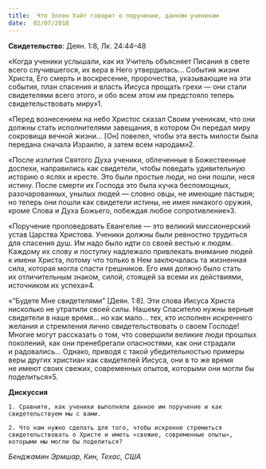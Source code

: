```yaml
---
title:  Что Эллен Уайт говорит о поручении, данном ученикам
date:  02/07/2018
---
```


**Свидетельство**: Деян. 1:8, Лк. 24:44–48

«Когда ученики услышали, как их Учитель объясняет Писания в свете всего случившегося, их вера в Него утвердилась… События жизни Христа, Его смерть и воскресение, пророчества, указывающие на эти события, план спасения и власть Иисуса прощать грехи — они стали свидетелями всего этого, и обо всем этом им предстояло теперь свидетельствовать миру»1.

«Перед вознесением на небо Христос сказал Своим ученикам, что они должны стать исполнителями завещания, в котором Он передал миру сокровища вечной жизни… [Он] повелел, чтобы эта весть милости была передана сначала Израилю, а затем всем народам»2.

«После излития Святого Духа ученики, облеченные в Божественные доспехи, направились как свидетели, чтобы поведать удивительную историю о яслях и кресте. Это были простые люди, но они пошли, неся истину. После смерти их Господа это была кучка беспомощных, разочарованных, унылых людей — словно овцы, не имеющие пастыря; но теперь они пошли как свидетели истины, не имея никакого оружия, кроме Слова и Духа Божьего, побеждая любое сопротивление»3.

«Поручение проповедовать Евангелие — это великий миссионерский устав Царства Христова. Ученики должны были ревностно трудиться для спасения душ. Им надо было идти со своей вестью к людям. Каждому их слову и поступку надлежало привлекать внимание людей к имени Христа, потому что только в Нем заключалась та жизненная сила, которая могла спасти грешников. Его имя должно было стать их отличительным знаком, силой, стоящей за всеми их действиями, источником их успеха»4.

«“Будете Мне свидетелями” [Деян. 1:8]. Эти слова Иисуса Христа нисколько не утратили своей силы. Нашему Спасителю нужны верные свидетели в наше время… но как мало… тех, кто исполнен искреннего желания и стремления лично свидетельствовать о своем Господе! Многие могут рассказать о том, что совершили великие люди прошлых поколений, как они пренебрегали опасностями, как они страдали и радовались… Однако, приводя с такой убедительностью примеры веры других христиан как свидетелей Иисуса, они в то же время не имеют своих свежих, современных опытов, которыми они могли бы поделиться»5.

**Дискуссия**

`1.	Сравните, как ученики выполняли данное им поручение и как свидетельствуем мы с вами.`

`2.	Что нам нужно сделать для того, чтобы искренне стремиться свидетельствовать о Христе и иметь «свежие, современные опыты», которыми мы могли бы поделиться?`

_Бенджамин Эрмшар, Кин, Техас, США_